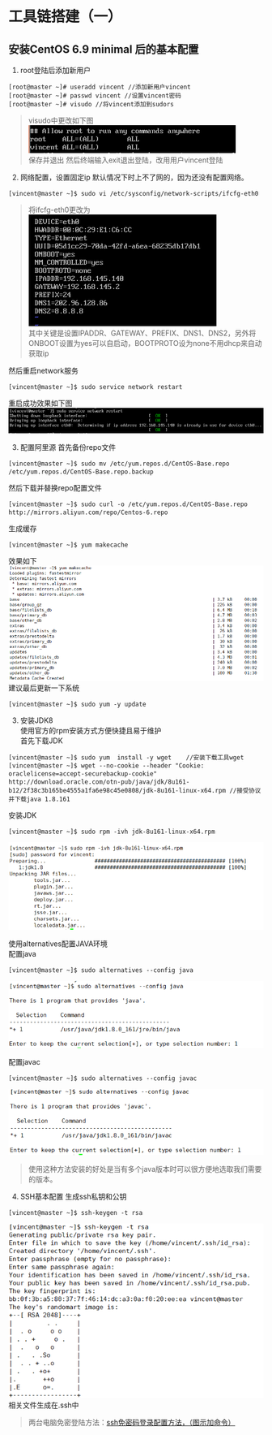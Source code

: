 # 工具链搭建（一） #
## 安装CentOS 6.9 minimal 后的基本配置 ##
1. root登陆后添加新用户
```
[root@master ~]# useradd vincent //添加新用户vincent
[root@master ~]# passwd vincent //设置vincent密码
[root@master ~]# visudo //将vincent添加到sudors
```
>visudo中更改如下图  
>![](pic/configure-os/visudo.png)  
>保存并退出
>然后终端输入exit退出登陆，改用用户vincent登陆

2. 网络配置，设置固定ip
默认情况下时上不了网的，因为还没有配置网络。
```
[vincent@master ~]$ sudo vi /etc/sysconfig/network-scripts/ifcfg-eth0
```
>将ifcfg-eth0更改为  
![](pic/configure-os/modified-ifcfg-eth0.png)  
>其中关键是设置IPADDR、GATEWAY、PREFIX、DNS1、DNS2，另外将ONBOOT设置为yes可以自启动，BOOTPROTO设为none不用dhcp来自动获取ip

然后重启network服务
```
[vincent@master ~]$ sudo service network restart
```
重启成功效果如下图  
![](pic/configure-os/network-service-restart.png)

3. 配置阿里源
首先备份repo文件
```
[vincent@master ~]$ sudo mv /etc/yum.repos.d/CentOS-Base.repo /etc/yum.repos.d/CentOS-Base.repo.backup
```
然后下载并替换repo配置文件
```
[vincent@master ~]$ sudo curl -o /etc/yum.repos.d/CentOS-Base.repo http://mirrors.aliyun.com/repo/Centos-6.repo
```
生成缓存
```
[vincent@master ~]$ yum makecache
```
效果如下  
![](pic/configure-os/yum-makecache.png)  
建议最后更新一下系统
```
[vincent@master ~]$ sudo yum -y update
```
3. 安装JDK8  
使用官方的rpm安装方式方便快捷且易于维护  
首先下载JDK
```
[vincent@master ~]$ sudo yum  install -y wget    //安装下载工具wget
[vincent@master ~]$ wget --no-cookie --header "Cookie: oraclelicense=accept-securebackup-cookie" http://download.oracle.com/otn-pub/java/jdk/8u161-b12/2f38c3b165be4555a1fa6e98c45e0808/jdk-8u161-linux-x64.rpm //接受协议并下载java 1.8.161
```
安装JDK
```
[vincent@master ~]$ sudo rpm -ivh jdk-8u161-linux-x64.rpm
```
![](pic/configure-os/rpm-jdk.png)  

使用alternatives配置JAVA环境  
配置java
```
[vincent@master ~]$ sudo alternatives --config java
```
![](pic/configure-os/alternatives-java.png)   

配置javac
```
[vincent@master ~]$ sudo alternatives --config javac
```
![](pic/configure-os/alternatives-javac.png)   

>使用这种方法安装的好处是当有多个java版本时可以很方便地选取我们需要的版本。

4. SSH基本配置
生成ssh私钥和公钥  
```
[vincent@master ~]$ ssh-keygen -t rsa
```
![](pic/configure-os/ssh-keygen.png)  
相关文件生成在.ssh中  
>两台电脑免密登陆方法：[ssh免密码登录配置方法，（图示加命令）](http://blog.csdn.net/universe_hao/article/details/52296811)